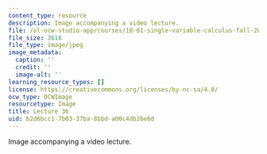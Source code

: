 ```yaml
---
content_type: resource
description: Image accompanying a video lecture.
file: /ol-ocw-studio-app/courses/18-01-single-variable-calculus-fall-2006/b2d6bcc17b0337ba8bbda00c4db2be6d_lec36.jpg
file_size: 3618
file_type: image/jpeg
image_metadata:
  caption: ''
  credit: ''
  image-alt: ''
learning_resource_types: []
license: https://creativecommons.org/licenses/by-nc-sa/4.0/
ocw_type: OCWImage
resourcetype: Image
title: Lecture 36
uid: b2d6bcc1-7b03-37ba-8bbd-a00c4db2be6d
---
```

Image accompanying a video lecture.